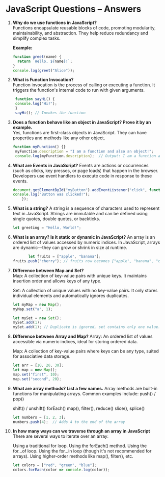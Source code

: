 # JavaScript Questions – Answers

1. **Why do we use functions in JavaScript?**  
   Functions encapsulate reusable blocks of code, promoting modularity, maintainability, and abstraction. They help reduce redundancy and simplify complex tasks.

   **Example:**
   ```js
   function greet(name) {
     return `Hello, ${name}!`;
   }
   console.log(greet("Alice"));
   ```

2. **What is Function Invocation?**  
   Function invocation is the process of calling or executing a function. It triggers the function's internal code to run with given arguments.
   ```js
    function sayHi() {
    console.log("Hi!");
    }
    sayHi(); // Invokes the function
    ```

3. **Does a function behave like an object in JavaScript? Prove it by an example.**  
   Yes, functions are first-class objects in JavaScript. They can have properties and methods like any other object.
   ```js
   function myFunction() {}
    myFunction.description = "I am a function and also an object!";
    console.log(myFunction.description);  // Output: I am a function and also an object!
    ```
4. **What are Events in JavaScript?**
    Events are actions or occurrences (such as clicks, key presses, or page loads) that happen in the browser. Developers use event handlers to execute code in response to these events.
    ```js
    document.getElementById("myButton").addEventListener("click", function() {
    console.log("Button was clicked!");
        });
    ```

5. **What is a string?**
    A string is a sequence of characters used to represent text in JavaScript. Strings are immutable and can be defined using single quotes, double quotes, or backticks.
    ```js
    let greeting = "Hello, World!";
    ```
6. **What is an array? Is it static or dynamic in JavaScript?** 
    An array is an ordered list of values accessed by numeric indices. In JavaScript, arrays are dynamic—they can grow or shrink in size at runtime.
    ```js
           let fruits = ["apple", "banana"];
    fruits.push("cherry"); // fruits now becomes ["apple", "banana", "cherry"]
    ```
7. **Difference between Map and Set?**    
    Map: A collection of key-value pairs with unique keys. It maintains insertion order and allows keys of any type.

    Set: A collection of unique values with no key-value pairs. It only stores individual elements and automatically ignores duplicates.
    ```js
    let myMap = new Map();
    myMap.set("a", 1);

    let mySet = new Set();
    mySet.add(1);
    mySet.add(1); // Duplicate is ignored, set contains only one value.
    ```
8. **Difference between Array and Map?**
    Array: An ordered list of values accessible via numeric indices, ideal for storing ordered data.

    Map: A collection of key-value pairs where keys can be any type, suited for associative data storage.    
    ```js
    let arr = [10, 20, 30];
    let map = new Map();
    map.set("first", 10);
    map.set("second", 20);
    ```
9. **What are array methods? List a few names.**
    Array methods are built-in functions for manipulating arrays. Common examples include:
    push() / pop()

    shift() / unshift()
    forEach()
    map(), filter(), reduce()
    slice(), splice()
    ```js
    let numbers = [1, 2, 3];
    numbers.push(4);  // Adds 4 to the end of the array
    ```
10. **In how many ways can we traverse through an array in JavaScript**  
    There are several ways to iterate over an array:

    Using a traditional for loop.
    Using the forEach() method. 
    Using the for...of loop.
    Using the for...in loop (though it's not recommended for arrays).
    Using higher-order methods like map(), filter(), etc.
    ```js
    let colors = ["red", "green", "blue"];
    colors.forEach(color => console.log(color));
    ```



    


    
